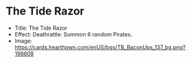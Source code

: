 # The Tide Razor
- Title:  The Tide Razor
- Effect:  Deathrattle: Summon 6 random Pirates.
- Image:  https://cards.hearthpwn.com/enUS/bgs/TB_BaconUps_137_bg.png?198608
